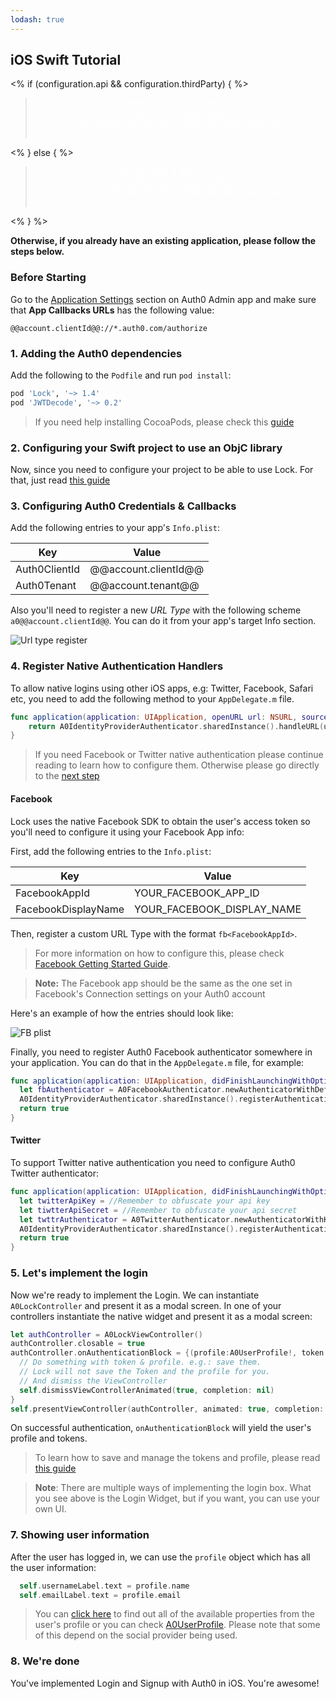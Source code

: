 ```yaml
---
lodash: true
---
```


## iOS Swift Tutorial

<% if (configuration.api && configuration.thirdParty) { %>

<div class="package" style="text-align: center;">
  <blockquote>
    <a href="@@base_url@@/Lock.iOS-OSX/master/create-package?path=Examples/basic-sample-swift&type=replace&filePath=Examples/basic-sample-swift/SwiftSample/Info.plist@@account.clientParam@@" class="btn btn-lg btn-success btn-package" style="text-transform: uppercase; color: white">
      <span style="display: block">Download a Seed project</span>
      <% if (account.userName) { %>
      <span class="smaller" style="display:block; font-size: 11px">with your Auth0 API Keys already set and configured</span>
      <% } %>
    </a>
  </blockquote>
</div>
<% } else  { %>

<div class="package" style="text-align: center;">
  <blockquote>
    <a href="@@base_url@@/Lock.iOS-OSX/master/create-package?path=Examples/basic-sample-swift&type=replace&filePath=Examples/basic-sample-swift/SwiftSample/Info.plist@@account.clientParam@@" class="btn btn-lg btn-success btn-package" style="text-transform: uppercase; color: white">
      <span style="display: block">Download a Seed project</span>
      <% if (account.userName) { %>
      <span class="smaller" style="display:block; font-size: 11px">with your Auth0 API Keys already set and configured</span>
      <% } %>
    </a>
  </blockquote>
</div>


<% } %>

**Otherwise, if you already have an existing application, please follow the steps below.**
### Before Starting

<div class="setup-callback">
<p>Go to the <a href="@@uiAppSettingsURL@@" target="_new">Application Settings</a> section on Auth0 Admin app and make sure that <b>App Callbacks URLs</b> has the following value:</p>

<pre><code>@@account.clientId@@://*.auth0.com/authorize</pre></code>
</div>

### 1. Adding the Auth0 dependencies

Add the following to the `Podfile` and run `pod install`:

```ruby
pod 'Lock', '~> 1.4'
pod 'JWTDecode', '~> 0.2'
```

> If you need help installing CocoaPods, please check this [guide](http://guides.cocoapods.org/using/getting-started.html)

### 2. Configuring your Swift project to use an ObjC library

Now, since you need to configure your project to be able to use Lock. For that, just read [this guide](https://github.com/auth0/Lock.iOS-OSX/wiki/Lock-&-Swift)

### 3. Configuring Auth0 Credentials & Callbacks

Add the following entries to your app's `Info.plist`:

<table class="table"> 
  <thead>
    <tr>
      <th>Key</th>
      <th>Value</th>
    </tr>
  </thead>
  <tr>
    <td>Auth0ClientId</td>
    <td>@@account.clientId@@</td>
  </tr>
  <tr>
    <td>Auth0Tenant</td>
    <td>@@account.tenant@@</td>
  </tr>
</table>


Also you'll need to register a new _URL Type_ with the following scheme
`a0@@account.clientId@@`. You can do it from your app's target Info section.

![Url type register](https://cloudup.com/cwoiCwp7ZfA+)

### 4. Register Native Authentication Handlers

To allow native logins using other iOS apps, e.g: Twitter, Facebook, Safari etc, you need to add the following method to your `AppDelegate.m` file.

```swift
func application(application: UIApplication, openURL url: NSURL, sourceApplication: String, annotation: AnyObject?) -> Bool {
    return A0IdentityProviderAuthenticator.sharedInstance().handleURL(url, sourceApplication: sourceApplication)
}
```

> If you need Facebook or Twitter native authentication please continue reading to learn how to configure them. Otherwise please go directly to the [next step](#8)

#### Facebook

Lock uses the native Facebook SDK to obtain the user's access token so you'll need to configure it using your Facebook App info:

First, add the following entries to the `Info.plist`:

<table class="table"> 
  <thead>
    <tr>
      <th>Key</th>
      <th>Value</th>
    </tr>
  </thead>
  <tr>
    <td>FacebookAppId</td>
    <td>YOUR_FACEBOOK_APP_ID</td>
  </tr>
  <tr>
    <td>FacebookDisplayName</td>
    <td>YOUR_FACEBOOK_DISPLAY_NAME</td>
  </tr>
</table>

Then, register a custom URL Type with the format `fb<FacebookAppId>`.

> For more information on how to configure this, please check [Facebook Getting Started Guide](https://developers.facebook.com/docs/ios/getting-started).

> **Note:** The Facebook app should be the same as the one set in Facebook's Connection settings on your Auth0 account

Here's an example of how the entries should look like:

![FB plist](https://cloudup.com/cYOWHbPp8K4+)

Finally, you need to register Auth0 Facebook authenticator somewhere in your application. You can do that in the `AppDelegate.m` file, for example:

```swift
func application(application: UIApplication, didFinishLaunchingWithOptions launchOptions: [NSObject: AnyObject]?) -> Bool {
  let fbAuthenticator = A0FacebookAuthenticator.newAuthenticatorWithDefaultPermissions()
  A0IdentityProviderAuthenticator.sharedInstance().registerAuthenticationProvider(fbAuthenticator)
  return true
}
```

#### Twitter

To support Twitter native authentication you need to configure Auth0 Twitter authenticator:

```swift
func application(application: UIApplication, didFinishLaunchingWithOptions launchOptions: [NSObject: AnyObject]?) -> Bool {
  let twitterApiKey = //Remember to obfuscate your api key
  let tiwtterApiSecret = //Remember to obfuscate your api secret
  let twttrAuthenticator = A0TwitterAuthenticator.newAuthenticatorWithKey(twitterApiKey, andSecret: twitterApiSecret)
  A0IdentityProviderAuthenticator.sharedInstance().registerAuthenticationProvider(twttrAuthenticator)
  return true
}
```

### 5. Let's implement the login
Now we're ready to implement the Login. We can instantiate `A0LockController` and present it as a modal screen. In one of your controllers instantiate the native widget and present it as a modal screen:

```swift
let authController = A0LockViewController()
authController.closable = true
authController.onAuthenticationBlock = {(profile:A0UserProfile!, token:A0Token!) -> () in
  // Do something with token & profile. e.g.: save them.
  // Lock will not save the Token and the profile for you.
  // And dismiss the ViewController
  self.dismissViewControllerAnimated(true, completion: nil)
}
self.presentViewController(authController, animated: true, completion: nil)
```

On successful authentication, `onAuthenticationBlock` will yield the user's profile and tokens.

> To learn how to save and manage the tokens and profile, please read [this guide](https://github.com/auth0/Lock.iOS-OSX/wiki/How-to-save-and-refresh-JWT-token)

> **Note**: There are multiple ways of implementing the login box. What you see above is the Login Widget, but if you want, you can use your own UI.
### 7. Showing user information

After the user has logged in, we can use the `profile` object which has all the user information:

```swift
  self.usernameLabel.text = profile.name
  self.emailLabel.text = profile.email
```

> You can [click here](@@base_url@@/user-profile) to find out all of the available properties from the user's profile or you can check [A0UserProfile](https://github.com/auth0/Lock.iOS-OSX/blob/master/Pod/Classes/Core/A0UserProfile.h). Please note that some of this depend on the social provider being used.

### 8. We're done

You've implemented Login and Signup with Auth0 in iOS. You're awesome!
